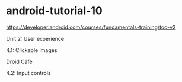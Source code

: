 # android-tutorial-10

https://developer.android.com/courses/fundamentals-training/toc-v2

Unit 2: User experience

4.1: Clickable images

Droid Cafe

4.2: Input controls
